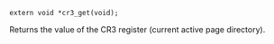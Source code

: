 ```
extern void *cr3_get(void);
```

Returns the value of the CR3 register (current active page directory).
